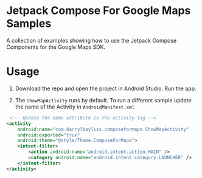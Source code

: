 # Jetpack Compose For Google Maps Samples

A collection of examples showing how to use the Jetpack Compose Components for the Google Maps SDK.

# Usage

1. Download the repo and open the project in Android Studio. Run the app.

2. The `ShowMapActivity` runs by default. To run a different sample update the name of the Activity in `AndroidManifest.xml`

```xml
 <!-- Update the name attribute in the activity tag -->
<activity
    android:name="com.darrylbayliss.composeformaps.ShowMapActivity"
    android:exported="true"
    android:theme="@style/Theme.ComposeForMaps">
    <intent-filter>
        <action android:name="android.intent.action.MAIN" />
        <category android:name="android.intent.category.LAUNCHER" />
    </intent-filter>
</activity>
```
